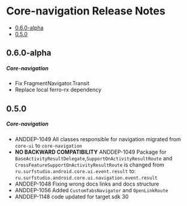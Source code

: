 # Core-navigation Release Notes

- [0.6.0-alpha](#060-alpha)
- [0.5.0](#050)

## 0.6.0-alpha
##### Core-navigation
* Fix FragmentNavigator.Transit
* Replace local ferro-rx dependency
## 0.5.0
##### Core-navigation
* ANDDEP-1049 All classes responsible for navigation migrated from `core-ui` to `core-navigation`
* **NO BACKWARD COMPATIBILITY** ANDDEP-1049 Package for `BaseActivityResultDelegate`,`SupportOnActivityResultRoute` and `CrossFeatureSupportOnActivityResultRoute` is changed 
from `ru.surfstudio.android.core.ui.event.result` to:  `ru.surfstudio.android.core.ui.navigation.event.result`
* ANDDEP-1048 Fixing wrong docs links and docs structure
* ANDDEP-1056 Added `CustomTabsNavigator` and `OpenLinkRoute`
* ANDDEP-1148 code updated for target sdk 30
